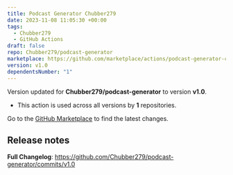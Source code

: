 ```yaml
---
title: Podcast Generator Chubber279
date: 2023-11-08 11:05:30 +00:00
tags:
  - Chubber279
  - GitHub Actions
draft: false
repo: Chubber279/podcast-generator
marketplace: https://github.com/marketplace/actions/podcast-generator-chubber279
version: v1.0
dependentsNumber: "1"
---
```



Version updated for **Chubber279/podcast-generator** to version **v1.0**.
- This action is used across all versions by **1** repositories.

Go to the [GitHub Marketplace](https://github.com/marketplace/actions/podcast-generator-chubber279) to find the latest changes.

## Release notes

**Full Changelog**: https://github.com/Chubber279/podcast-generator/commits/v1.0
